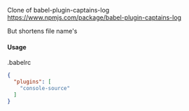 Clone of babel-plugin-captains-log https://www.npmjs.com/package/babel-plugin-captains-log

But shortens file name's

#### Usage

.babelrc

````json
{
  "plugins": [
    "console-source"
  ]
}

````